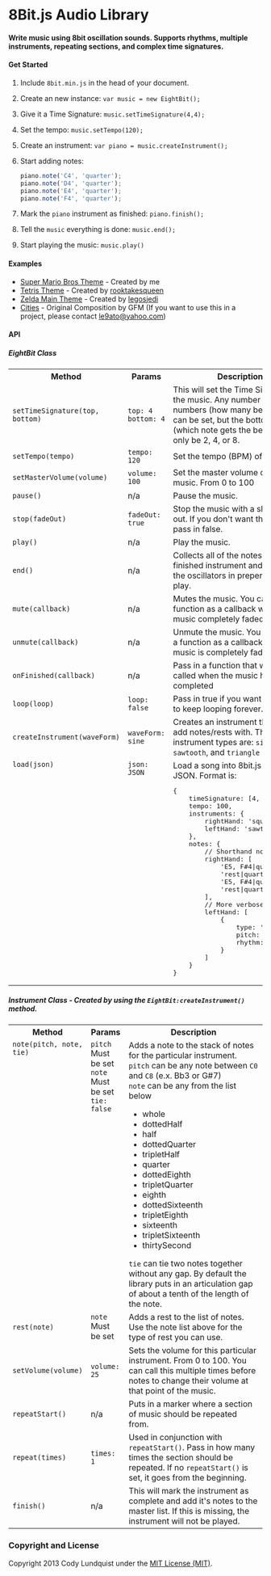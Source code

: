 8Bit.js Audio Library
====
#### Write music using 8bit oscillation sounds.  Supports rhythms, multiple instruments, repeating sections, and complex time signatures.

#### Get Started

1. Include `8bit.min.js` in the head of your document.
2. Create an new instance: `var music = new EightBit();`
3. Give it a Time Signature: `music.setTimeSignature(4,4);`
4. Set the tempo: `music.setTempo(120);`
5. Create an instrument: `var piano = music.createInstrument();`
6. Start adding notes:

    ```javascript
    piano.note('C4', 'quarter');
    piano.note('D4', 'quarter');
    piano.note('E4', 'quarter');
    piano.note('F4', 'quarter');
    ```
    
7. Mark the `piano` instrument as finished: `piano.finish();`
8. Tell the `music` everything is done: `music.end();`
9. Start playing the music: `music.play()`

#### Examples

* [Super Mario Bros Theme](http://plnkr.co/edit/dv5iEPuMun0EIdmt9Y6n?p=preview) - Created by me
* [Tetris Theme](http://plnkr.co/edit/ev289bKEonSvqL3HVkDQ?p=preview) - Created by [rooktakesqueen](http://www.reddit.com/user/rooktakesqueen)
* [Zelda Main Theme](http://plnkr.co/edit/nVP3gnYrBWc7D7CMxpXv?p=preview) - Created by [legosjedi](http://www.reddit.com/r/javascript/comments/1kuskc/8bitjs_audio_library_write_music_using_8bit/cbthhwx)
* [Cities](http://plnkr.co/edit/KYHDjzVTYsCKw8ibm6Bt?p=preview) - Original Composition by GFM (If you want to use this in a project, please contact le9ato@yahoo.com)

#### API

##### EightBit Class
<table>
<tr>
<th width="20%">Method</th>
<th width="15%">Params</th>
<th width="65%">Description</th>
</tr>
<tr>
<td><code>setTimeSignature(top, bottom)</code></td>
<td><code>top: 4</code><br><code>bottom: 4</code></td>
<td>This will set the Time Signature for the music.  Any number of top numbers (how many beats per bar) can be set, but the bottom number (which note gets the beat) can only be 2, 4, or 8.</td>
</tr>
<tr>
<td><code>setTempo(tempo)</code></td>
<td><code>tempo: 120</code></td>
<td>Set the tempo (BPM) of the music</td>
</tr>
<tr>
<td><code>setMasterVolume(volume)</code></td>
<td><code>volume: 100</code></td>
<td>Set the master volume of the music. From 0 to 100</td>
</tr>
<tr>
<td><code>pause()</code></td>
<td>n/a</td>
<td>Pause the music.</td>
</tr>
<tr>
<td><code>stop(fadeOut)</code></td>
<td><code>fadeOut: true</code></td>
<td>Stop the music with a slight fade out.  If you don't want the fade, pass in false.</td>
</tr>
<tr>
<td><code>play()</code></td>
<td>n/a</td>
<td>Play the music.</td>
</tr>
<tr>
<td><code>end()</code></td>
<td>n/a</td>
<td>Collects all of the notes of each finished instrument and creates the oscillators in preperation to play.</td>
</tr>
<tr>
<td><code>mute(callback)</code></td>
<td>n/a</td>
<td>Mutes the music.  You can pass in a function as a callback when the music completely faded.</td>
</tr>
<tr>
<td><code>unmute(callback)</code></td>
<td>n/a</td>
<td>Unmute the music. You can pass in a function as a callback when the music is completely faded up.</td>
</tr>
<tr>
<td><code>onFinished(callback)</code></td>
<td>n/a</td>
<td>Pass in a function that will be called when the music has completed</td>
</tr>
<tr>
<td><code>loop(loop)</code></td>
<td><code>loop: false</code></td>
<td>Pass in true if you want the music to keep looping forever.</td>
</tr>
<tr>
<td><code>createInstrument(waveForm)</code></td>
<td><code>waveForm: sine</code></td>
<td>Creates an instrument that you can add notes/rests with.  The possible instrument types are: <code>sine</code>, <code>square</code>, <code>sawtooth</code>, and <code>triangle</code></td>
</tr>
<tr>
<td valign="top"><code>load(json)</code></td>
<td valign="top"><code>json: JSON</code></td>
<td>Load a song into 8bit.js using JSON. Format is:<br>
<pre>{
    timeSignature: [4, 4],
    tempo: 100,
    instruments: {
        rightHand: 'square',
        leftHand: 'sawtooth'
    },
    notes: {
        // Shorthand notation
        rightHand: [
            'E5, F#4|quarter|tie',
            'rest|quarter',
            'E5, F#4|quarter',
            'rest|quarter'
        ],
        // More verbose notation
        leftHand: [
            {
                type: 'note',
                pitch: 'D3',
                rhythm: 'quarter'
            }
        ]
    }
}</pre>
</td>
</tr>
</table>

##### Instrument Class - Created by using the `EightBit:createInstrument()` method.
<table>
<tr>
<th width="20%">Method</th>
<th width="15%">Params</th>
<th width="65%">Description</th>
</tr>
<tr>
<td valign="top"><code>note(pitch, note, tie)</code></td>
<td valign="top"><code>pitch</code> Must be set<br><code>note</code> Must be set<br><code>tie: false</code></td>
<td>Adds a note to the stack of notes for the particular instrument.<br>
    <code>pitch</code> can be any note between <code>C0</code> and <code>C8</code> (e.x. Bb3 or G#7)<br>
    <code>note</code> can be any from the list below
    <ul>
        <li>whole</li>
        <li>dottedHalf</li>
        <li>half</li>
        <li>dottedQuarter</li>
        <li>tripletHalf</li>
        <li>quarter</li>
        <li>dottedEighth</li>
        <li>tripletQuarter</li>
        <li>eighth</li>
        <li>dottedSixteenth</li>
        <li>tripletEighth</li>
        <li>sixteenth</li>
        <li>tripletSixteenth</li>
        <li>thirtySecond</li>
    </ul>
    <code>tie</code> can tie two notes together without any gap.  By default the library puts in an articulation gap of about a tenth of the length of the note.
</td>
</tr>
<tr>
<td><code>rest(note)</code></td>
<td><code>note</code> Must be set</td>
<td>Adds a rest to the list of notes.  Use the note list above for the type of rest you can use.</td>
</tr>
<tr>
<td><code>setVolume(volume)</code></td>
<td><code>volume: 25</code></td>
<td>Sets the volume for this particular instrument. From 0 to 100. You can call this multiple times before notes to change their volume at that point of the music.</td>
</tr>
<tr>
<td><code>repeatStart()</code></td>
<td>n/a</td>
<td>Puts in a marker where a section of music should be repeated from.</td>
</tr>
<tr>
<td><code>repeat(times)</code></td>
<td><code>times: 1</code></td>
<td>Used in conjunction with <code>repeatStart()</code>. Pass in how many times the section should be repeated.  If no <code>repeatStart()</code> is set, it goes from the beginning.</td>
</tr>
<tr>
<td><code>finish()</code></td>
<td>n/a</td>
<td>This will mark the instrument as complete and add it's notes to the master list.  If this is missing, the instrument will not be played.</td>
</tr>
</table>

### Copyright and License

Copyright 2013 Cody Lundquist under the [MIT License (MIT)](LICENSE).
